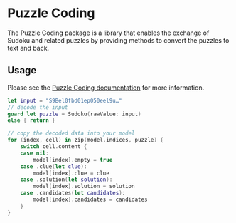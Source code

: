 # Puzzle Coding

The Puzzle Coding package is a library that enables the exchange of Sudoku and related puzzles by providing methods to convert the puzzles to text and back.

## Usage

Please see the [Puzzle Coding documentation](https://blueant1.github.io/puzzle-coding) for more information.

```swift
let input = "S9Bel0fbd01ep050eel9u…"
// decode the input
guard let puzzle = Sudoku(rawValue: input)
else { return }

// copy the decoded data into your model
for (index, cell) in zip(model.indices, puzzle) {
    switch cell.content {
    case nil:
        model[index].empty = true
    case .clue(let clue):
        model[index].clue = clue
    case .solution(let solution):
        model[index].solution = solution
    case .candidates(let candidates):
        model[index].candidates = candidates
    }
}
```

